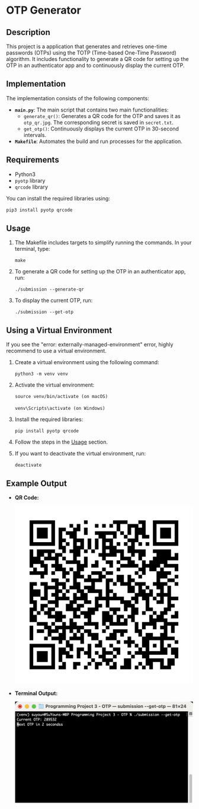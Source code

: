 # OTP Generator

## Description
This project is a application that generates and retrieves one-time passwords (OTPs) using the TOTP (Time-based One-Time Password) algorithm. It includes functionality to generate a QR code for setting up the OTP in an authenticator app and to continuously display the current OTP.

## Implementation
The implementation consists of the following components:
- **`main.py`**: The main script that contains two main functionalities:
  - `generate_qr()`: Generates a QR code for the OTP and saves it as `otp_qr.jpg`. The corresponding secret is saved in `secret.txt`.
  - `get_otp()`: Continuously displays the current OTP in 30-second intervals.
- **`Makefile`**: Automates the build and run processes for the application.

## Requirements
- Python3
- `pyotp` library
- `qrcode` library

You can install the required libraries using:
```sh
pip3 install pyotp qrcode
```

## Usage
1. The Makefile includes targets to simplify running the commands. In your terminal, type:
    ```
    make
    ```

2. To generate a QR code for setting up the OTP in an authenticator app, run:
    ```
    ./submission --generate-qr
    ```

3. To display the current OTP, run:
    ```
    ./submission --get-otp
    ```

## Using a Virtual Environment
If you see the "error: externally-managed-environment" error, highly recommend to use a virtual environment. 
1. Create a virtual environment using the following command:
    ```
    python3 -m venv venv
    ```

2. Activate the virtual environment:
    ```
    source venv/bin/activate (on macOS)

    venv\Scripts\activate (on Windows)
    ```

3. Install the required libraries:
    ```
    pip install pyotp qrcode
    ```

4. Follow the steps in the [Usage](#usage) section.

5. If you want to deactivate the virtual environment, run:
    ```
    deactivate
    ```

## Example Output
- **QR Code:**

    ![example_qrcode](./assets/otp_qr_example.jpg)

- **Terminal Output:**

    ![get_otp](./assets/get_otp_terminal.png)


